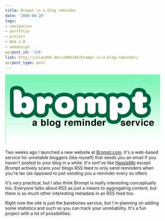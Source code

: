 ```yaml
---
title: Brompt is a blog reminder
date: '2008-04-20'
tags:
- navigation
- portfolio
- project
- Web 2.0
- webdesign
wp:post_id: '216'
link: http://island94.dev/2008/04/brompt-is-a-blog-reminder/
wp:post_type: post
---
```


[ ![Brompt.com logo](2008-04-20-Brompt-is-a-blog-reminder/brompt-logo.jpg) ](http://brompt.com "a blog reminder service")

Two weeks ago I launched a new website at [Brompt.com](http://brompt.com "a blog reminder service"). It's a web-based service for unreliable bloggers (like myself) that sends you an email if you haven't posted to your blog in a while. It's sort've like [HassleMe](http://www.hassleme.co.uk/) except Brompt actively scans your blogs RSS feed to only send reminders when you're lax (as opposed to just sending you a reminder every so often).

It's very practical, but I also think Brompt is really interesting conceptually too. Everyone talks about RSS as just a means to aggregating _content_, but there is so much other interesting metadata in an RSS feed too.

Right now the site is just the barebones service, but I'm planning on adding some statistics and such so you can track your unreliability. It's a fun project with a lot of possibilities.